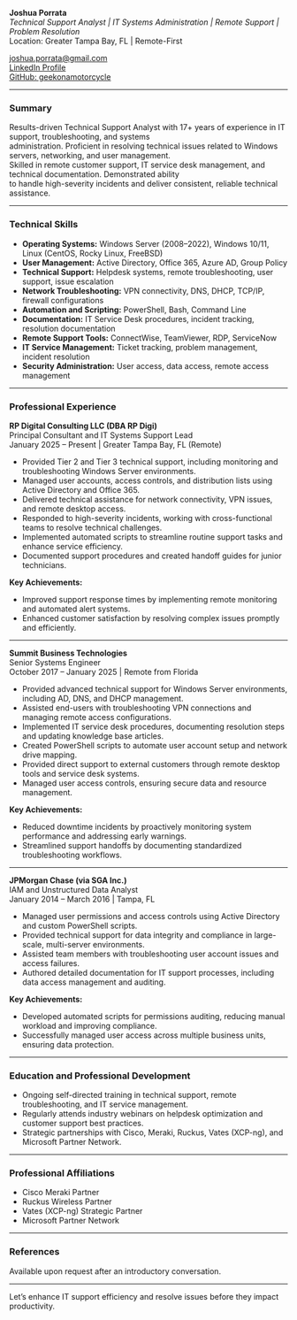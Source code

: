 **Joshua Porrata**  
_Technical Support Analyst | IT Systems Administration | Remote Support | Problem Resolution_  
Location: Greater Tampa Bay, FL | Remote-First

[joshua.porrata@gmail.com](mailto:joshua.porrata@gmail.com)  
[LinkedIn Profile](https://www.linkedin.com/in/joshua-p-8a2a3424/)  
[GitHub: geekonamotorcycle](https://github.com/geekonamotorcycle/markdown-resumes)

---

### **Summary**

Results-driven Technical Support Analyst with 17+ years of experience in IT support, troubleshooting, and systems  
administration. Proficient in resolving technical issues related to Windows servers, networking, and user management.  
Skilled in remote customer support, IT service desk management, and technical documentation. Demonstrated ability  
to handle high-severity incidents and deliver consistent, reliable technical assistance.

---

### **Technical Skills**

- **Operating Systems:** Windows Server (2008–2022), Windows 10/11, Linux (CentOS, Rocky Linux, FreeBSD)
- **User Management:** Active Directory, Office 365, Azure AD, Group Policy
- **Technical Support:** Helpdesk systems, remote troubleshooting, user support, issue escalation
- **Network Troubleshooting:** VPN connectivity, DNS, DHCP, TCP/IP, firewall configurations
- **Automation and Scripting:** PowerShell, Bash, Command Line
- **Documentation:** IT Service Desk procedures, incident tracking, resolution documentation
- **Remote Support Tools:** ConnectWise, TeamViewer, RDP, ServiceNow
- **IT Service Management:** Ticket tracking, problem management, incident resolution
- **Security Administration:** User access, data access, remote access management

---

### **Professional Experience**

**RP Digital Consulting LLC (DBA RP Digi)**  
Principal Consultant and IT Systems Support Lead  
January 2025 – Present | Greater Tampa Bay, FL (Remote)

- Provided Tier 2 and Tier 3 technical support, including monitoring and troubleshooting Windows Server environments.
- Managed user accounts, access controls, and distribution lists using Active Directory and Office 365.
- Delivered technical assistance for network connectivity, VPN issues, and remote desktop access.
- Responded to high-severity incidents, working with cross-functional teams to resolve technical challenges.
- Implemented automated scripts to streamline routine support tasks and enhance service efficiency.
- Documented support procedures and created handoff guides for junior technicians.

**Key Achievements:**

- Improved support response times by implementing remote monitoring and automated alert systems.
- Enhanced customer satisfaction by resolving complex issues promptly and efficiently.

---

**Summit Business Technologies**  
Senior Systems Engineer  
October 2017 – January 2025 | Remote from Florida

- Provided advanced technical support for Windows Server environments, including AD, DNS, and DHCP management.
- Assisted end-users with troubleshooting VPN connections and managing remote access configurations.
- Implemented IT service desk procedures, documenting resolution steps and updating knowledge base articles.
- Created PowerShell scripts to automate user account setup and network drive mapping.
- Provided direct support to external customers through remote desktop tools and service desk systems.
- Managed user access controls, ensuring secure data and resource management.

**Key Achievements:**

- Reduced downtime incidents by proactively monitoring system performance and addressing early warnings.
- Streamlined support handoffs by documenting standardized troubleshooting workflows.

---

**JPMorgan Chase (via SGA Inc.)**  
IAM and Unstructured Data Analyst  
January 2014 – March 2016 | Tampa, FL

- Managed user permissions and access controls using Active Directory and custom PowerShell scripts.
- Provided technical support for data integrity and compliance in large-scale, multi-server environments.
- Assisted team members with troubleshooting user account issues and access failures.
- Authored detailed documentation for IT support processes, including data access management and auditing.

**Key Achievements:**

- Developed automated scripts for permissions auditing, reducing manual workload and improving compliance.
- Successfully managed user access across multiple business units, ensuring data protection.

---

### **Education and Professional Development**

- Ongoing self-directed training in technical support, remote troubleshooting, and IT service management.
- Regularly attends industry webinars on helpdesk optimization and customer support best practices.
- Strategic partnerships with Cisco, Meraki, Ruckus, Vates (XCP-ng), and Microsoft Partner Network.

---

### **Professional Affiliations**

- Cisco Meraki Partner
- Ruckus Wireless Partner
- Vates (XCP-ng) Strategic Partner
- Microsoft Partner Network

---

### **References**

Available upon request after an introductory conversation.

---

Let’s enhance IT support efficiency and resolve issues before they impact productivity.
